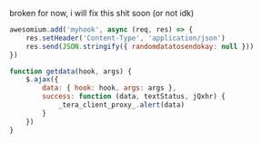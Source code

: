 broken for now, i will fix this shit soon (or not idk)

```javascript
awesomium.add('myhook', async (req, res) => {
	res.setHeader('Content-Type', 'application/json')
	res.send(JSON.stringify({ randomdatatosendokay: null }))
})
```

```javascript
function getdata(hook, args) {
	$.ajax({
		data: { hook: hook, args: args },
		success: function (data, textStatus, jQxhr) {
			_tera_client_proxy_.alert(data)
		}
	})
}
```